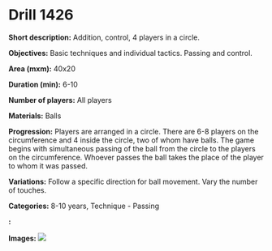 # Drill 1426

**Short description:**
Addition, control, 4 players in a circle.

**Objectives:**
Basic techniques and individual tactics. Passing and control.

**Area (mxm):**
40x20

**Duration (min):**
6-10

**Number of players:**
All players

**Materials:**
Balls

**Progression:**
Players are arranged in a circle. There are 6-8 players on the circumference and 4 inside the circle, two of whom have balls. The game begins with simultaneous passing of the ball from the circle to the players on the circumference. Whoever passes the ball takes the place of the player to whom it was passed.

**Variations:**
Follow a specific direction for ball movement. Vary the number of touches.

**Categories:**
8-10 years, Technique - Passing

**:**


**Images:**
![](https://www.coachingfutsal.com/\images\536c181b-df90-4361-a10e-691067105b39_230.png)

